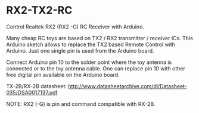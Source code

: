 RX2-TX2-RC
==========

Control Realtek RX2 (RX2 -G) RC Receiver with Arduino.

Many cheap RC toys are based on TX2 / RX2 transmitter / receiver ICs.
This Arduino sketch allows to replace the TX2 based Remote Control with Arduino.
Just one single pin is used from the Arduino board.

Connect Arduino pin 10 to the solder point where the toy antenna is connected or to the toy antenna cable.
One can replace pin 10 with other free digital pin available on the Arduino board.

TX-2B/RX-2B datasheet: http://www.datasheetarchive.com/dl/Datasheet-035/DSA0017137.pdf

NOTE: RX2 (-G) is pin and command compatible with RX-2B.

